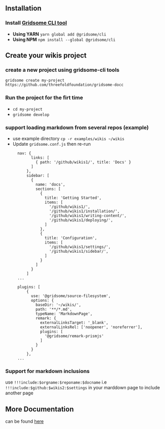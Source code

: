 ## Installation

### Install [Gridsome CLI tool](https://gridsome.org/docs/#1-install-gridsome-cli-tool)

- **Using YARN**  `yarn global add @gridsome/cli`
- **Using NPM**   `npm install --global @gridsome/cli`

## Create your wikis project 

### create a new project using gridsome-cli tools
```
gridsome create my-project https://github.com/threefoldfoundation/gridsome-docc
```

### Run the project for the firt time
- `cd my-project`
- `gridsome develop`

### support loading markdown from several repos (example) 

- use example directory `cp -r examples/wikis ~/wikis`
- Update `gridsome.conf.js` then re-run
  ```
    nav: {
          links: [
            { path: '/github/wikis1/', title: 'Docs' }
          ]
        },
        sidebar: [
          {
            name: 'docs',
            sections: [
              {
                title: 'Getting Started',
                items: [
                  '/github/wikis1/',
                  '/github/wikis1/installation/',
                  '/github/wikis1/writing-content/',
                  '/github/wikis1/deploying/',
                ]
              },
              {
                title: 'Configuration',
                items: [
                  '/github/wikis1/settings/',
                  '/github/wikis1/sidebar/',
                ]
              }
            ]
          }
        ]
    ...

    plugins: [
        {
          use: '@gridsome/source-filesystem',
          options: {
            baseDir: '~/wikis/',
            path: '**/*.md',
            typeName: 'MarkdownPage',
            remark: {
              externalLinksTarget: '_blank',
              externalLinksRel: ['noopener', 'noreferrer'],
              plugins: [
                '@gridsome/remark-prismjs'
              ]
            }
          }
        },
    ...
    ```

### Support for markdown inclusions

use  `!!!include:$orgname:$reponame:$docname` i.e `!!!include:$github:$wikis2:$settings`  in your marddown page to include another page

## More Documentation
can be found [here](https://docc-theme.netlify.com/)


